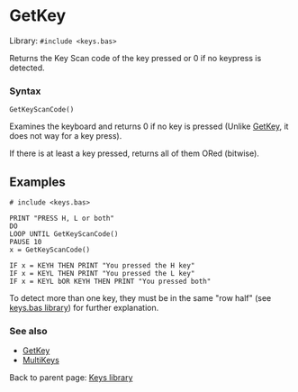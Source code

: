 # GetKey

Library: `#include <keys.bas>`

Returns the Key Scan code of the key pressed or 0 if no keypress is detected.


### Syntax
`GetKeyScanCode()`

Examines the keyboard and returns 0 if no key is pressed (Unlike [GetKey](getkey.md), it
does not way for a key press).

If there is at least a key pressed, returns all of them ORed (bitwise).

## Examples

```
# include <keys.bas>

PRINT "PRESS H, L or both"
DO
LOOP UNTIL GetKeyScanCode()
PAUSE 10
x = GetKeyScanCode()

IF x = KEYH THEN PRINT "You pressed the H key"
IF x = KEYL THEN PRINT "You pressed the L key"
IF x = KEYL bOR KEYH THEN PRINT "You pressed both"
```
To detect more than one key, they must be in the same "row half" (see [keys.bas library](../keys.bas.md))
for further explanation.

### See also

* [GetKey](getkey.md)
* [MultiKeys](multikeys.md)


Back to parent page: [Keys library](../keys.bas.md)
